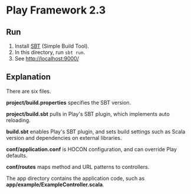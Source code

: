 # Play Framework 2.3

## Run

1. Install [SBT](http://www.scala-sbt.org/) (Simple Build Tool).
2. In this directory, run `sbt run`.
3. See [http://localhost:9000/](http://localhost:9000/)

## Explanation

There are six files.

**project/build.properties** specifies the SBT version.

**project/build.sbt** pulls in Play's SBT plugin, which implements auto reloading.

**build.sbt** enables Play's SBT plugin, and sets build settings such as Scala version and dependencies on external libraries.

**conf/application.conf** is HOCON configuration, and can override Play defaults.

**conf/routes** maps method and URL patterns to controllers.

The app directory contains the application code, such as **app/example/ExampleController.scala**.
